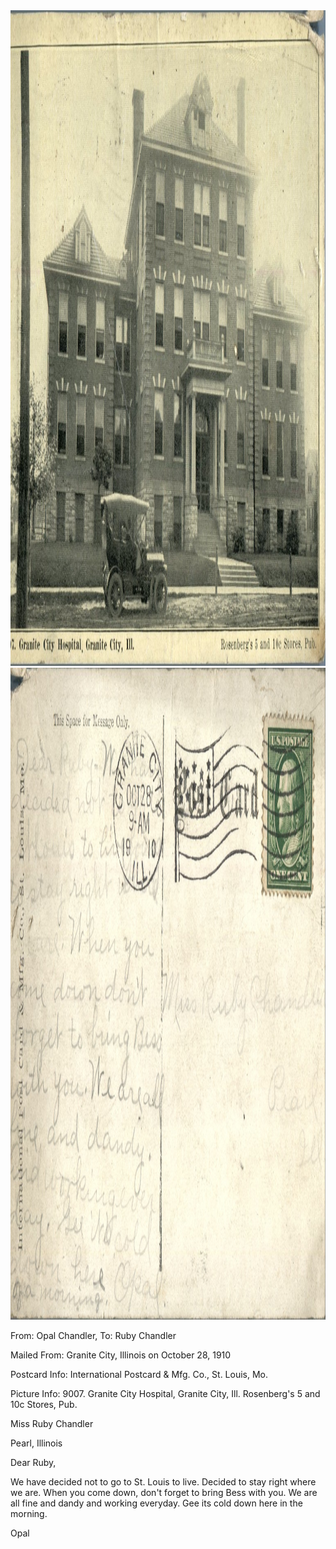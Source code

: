 <html><body><a href="/wp-content/uploads/2014/06/postcard-2014-20140602_18292204_0450.jpg"><img class="alignnone size-full wp-image-1069" src="/wp-content/uploads/2014/06/postcard-2014-20140602_18292204_0450.jpg" alt="postcard-2014-20140602_18292204_0450" width="1523" height="1049"></a> <a href="/wp-content/uploads/2014/06/postcard-2014-20140602_18293730_0451.jpg"><img class="alignnone size-full wp-image-1070" src="/wp-content/uploads/2014/06/postcard-2014-20140602_18293730_0451.jpg" alt="postcard-2014-20140602_18293730_0451" width="1544" height="1043"></a>



From: Opal Chandler, To: Ruby Chandler

Mailed From: Granite City, Illinois on October 28, 1910

Postcard Info: International Postcard &amp; Mfg. Co., St. Louis, Mo.

Picture Info: 9007. Granite City Hospital, Granite City, Ill. Rosenberg's 5 and 10c Stores, Pub.



Miss Ruby Chandler

Pearl, Illinois



Dear Ruby,

We have decided not to go to St. Louis to live. Decided to stay right where we are. When you come down, don't forget to bring Bess with you. We are all fine and dandy and working everyday. Gee its cold down here in the morning.

Opal</body></html>